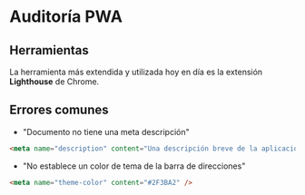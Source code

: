 # Auditoría PWA

## Herramientas

La herramienta más extendida y utilizada hoy en día es la extensión **Lighthouse** de Chrome.

## Errores comunes

- "Documento no tiene una meta descripción"

```html
<meta name="description" content="Una descripción breve de la aplicación">
```

- "No establece un color de tema de la barra de direcciones"

```html
<meta name="theme-color" content="#2F3BA2" />
```